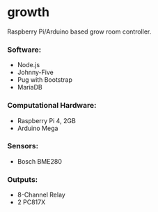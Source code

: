 # growth
Raspberry Pi/Arduino based grow room controller.

### Software:
* Node.js
* Johnny-Five
* Pug with Bootstrap
* MariaDB

### Computational Hardware: 
* Raspberry Pi 4, 2GB
* Arduino Mega

### Sensors:
* Bosch BME280

### Outputs:
* 8-Channel Relay
* 2 PC817X
